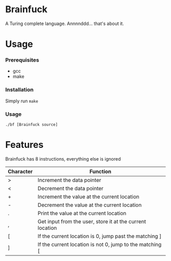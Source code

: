 Brainfuck
========

A Turing complete language. Annnnddd... that's about it.

Usage
=====

### Prerequisites
* gcc
* make

### Installation

Simply run `make`

### Usage

`./bf [Brainfuck source]`

Features
======

Brainfuck has 8 instructions, everything else is ignored

|Character|Function|
|---------|---------|
|>|Increment the data pointer|
|<|Decrement the data pointer|
|+|Increment the value at the current location|
|-|Decrement the value at the current location|
|.|Print the value at the current location|
|,|Get input from the user, store it at the current location|
|[|If the current location is 0, jump past the matching ]|
|]|If the current location is not 0, jump to the matching [|
